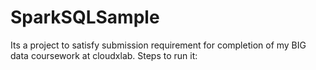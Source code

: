 # SparkSQLSample
Its a project to satisfy submission requirement for completion of my BIG data coursework at cloudxlab. 
Steps to run it:
